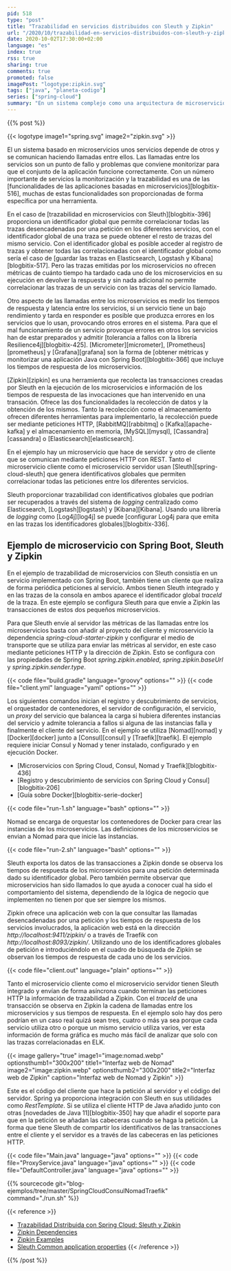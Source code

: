 ```yaml
---
pid: 518
type: "post"
title: "Trazabilidad en servicios distribuidos con Sleuth y Zipkin"
url: "/2020/10/trazabilidad-en-servicios-distribuidos-con-sleuth-y-zipkin/"
date: 2020-10-02T17:30:00+02:00
language: "es"
index: true
rss: true
sharing: true
comments: true
promoted: false
imagePost: "logotype:zipkin.svg"
tags: ["java", "planeta-codigo"]
series: ["spring-cloud"]
summary: "En un sistema complejo como una arquitectura de microservicios medir los tiempos de respuesta de cada uno de ellos ayuda a identificar si alguno se está comportando de forma anómala. Sleuth permite asignar un identificador global que es compartido por todos los microservicios invocados en la misma transacción, permite exportar los tiempos de respuesta a Zipkin que ofrece un panel web en el que identificar que llamadas se han hecho entre microservicios y cuales han sido sus tiempos de respuesta."
---
```


{{% post %}}

{{< logotype image1="spring.svg" image2="zipkin.svg" >}}

El un sistema basado en microservicios unos servicios depende de otros y se comunican haciendo llamadas entre ellos. Las llamadas entre los servicios son un punto de fallo y problemas que conviene monitorizar para que el conjunto de la aplicación funcione correctamente. Con un número importante de servicios la monitorización y la trazabilidad es una de las [funcionalidades de las aplicaciones basadas en microservicios][blogbitix-516], muchas de estas funcionalidades son proporcionadas de forma específica por una herramienta.

En el caso de [trazabilidad en microservicios con Sleuth][blogbitix-396] proporciona un identificador global que permite correlacionar todas las trazas desencadenadas por una petición en los diferentes servicios, con el identificador global de una traza se puede obtener el resto de trazas del mismo servicio. Con el identificador global es posible acceder al registro de trazas y obtener todas las correlacionadas con el identificador global como sería el caso de [guardar las trazas en Elasticsearch, Logstash y Kibana][blogbitix-517]. Pero las trazas emitidas por los microservicios no ofrecen métricas de cuánto tiempo ha tardado cada uno de los microservicios en su ejecución en devolver la respuesta y sin nada adicional no permite correlacionar las trazas de un servicio con las trazas del servicio llamado.

Otro aspecto de las llamadas entre los microservicios es medir los tiempos de respuesta y latencia entre los servicios, si un servicio tiene un bajo rendimiento y tarda en responder es posible que produzca errores en los servicios que lo usan, provocando otros errores en el sistema. Para que el mal funcionamiento de un servicio provoque errores en otros los servicios han de estar preparados y admitir [tolerancia a fallos con la librería Resilience4j][blogbitix-425]. [Micrometer][micrometer], [Prometheus][prometheus] y [Grafana][grafana] son la forma de [obtener métricas y monitorizar una aplicación Java con Spring Boot][blogbitix-366] que incluye los tiempos de respuesta de los microservicios.

[Zipkin][zipkin] es una herramienta que recolecta las transacciones creadas por Sleuth en la ejecución de los microservicios e información de los tiempos de respuesta de las invocaciones que han intervenido en una transación. Ofrece las dos funcionalidades la recolección de datos y la obtención de los mismos. Tanto la recolección como el almacenamiento ofrecen diferentes herramientas para implementarlo, la recolección puede ser mediante peticiones HTTP, [RabbitMQ][rabbitmq] o [Kafka][apache-kafka] y el almacenamiento en memoria, [MySQL][mysql], [Cassandra][cassandra] o [Elasticsearch][elasticsearch].

En el ejemplo hay un microservicio que hace de servidor y otro de cliente que se comunican mediante peticiones HTTP con REST. Tanto el microservicio cliente como el microservicio servidor usan [Sleuth][spring-cloud-sleuth] que genera identificativos globales que permiten correlacionar todas las peticiones entre los diferentes servicios.

Sleuth proporcionar trazabilidad con identificativos globales que podrían ser recuperados a través del sistema de _logging_ centralizado como Elasticsearch, [Logstash][logstash] y [Kibana][Kibana]. Usando una librería de _logging_ como [Log4j][log4j] se puede [configurar Log4j para que emita en las trazas los identificadores globales][blogbitix-336].

## Ejemplo de microservicio con Spring Boot, Sleuth y Zipkin

En el ejemplo de trazabilidad de microservicios con Sleuth consistía en un servicio implementado con Spring Boot, también tiene un cliente que realiza de forma periódica peticiones al servicio. Ambos tienen Sleuth integrado y en las trazas de la consola en ambos aparece el identificador global _traceId_ de la traza. En este ejemplo se configura Sleuth para que envíe a Zipkin las transacciones de estos dos pequeños microservicios.

Para que Sleuth envíe al servidor las métricas de las llamadas entre los microservicios basta con añadir al proyecto del cliente y microservicio la dependencia _spring-cloud-starter-zipkin_ y configurar el medio de transporte que se utiliza para enviar las métricas al servidor, en este caso mediante peticiones HTTP y la dirección de Zipkin. Esto se configura con las propiedades de Spring Boot _spring.zipkin.enabled_, _spring.zipkin.baseUrl_ y _spring.zipkin.sender.type_.

{{< code file="build.gradle" language="groovy" options="" >}}
{{< code file="client.yml" language="yaml" options="" >}}

Los siguientes comandos inician el registro y descubrimiento de servicios, el orquestador de contenedores, el servidor de configuración, el servicio, un _proxy_ del servicio que balancea la carga si hubiera diferentes instancias del servicio y admite tolerancia a fallos si alguna de las instancias falla y finalmente el cliente del servicio. En el ejemplo se utiliza [Nomad][nomad] y [Docker][docker] junto a [Consul][consul] y [Traefik][traefik]. El ejemplo requiere iniciar Consul y Nomad y tener instalado, configurado y en ejecución Docker.

* [Microservicios con Spring Cloud, Consul, Nomad y Traefik][blogbitix-436]
* [Registro y descubrimiento de servicios con Spring Cloud y Consul][blogbitix-206]
* [Guía sobre Docker][blogbitix-serie-docker]

{{< code file="run-1.sh" language="bash" options="" >}}

Nomad se encarga de orquestar los contenedores de Docker para crear las instancias de los microservicios. Las definiciones de los microservicios se envian a Nomad para que inicie las instancias.

{{< code file="run-2.sh" language="bash" options="" >}}

Sleuth exporta los datos de las transacciones a Zipkin donde se observa los tiempos de respuesta de los microservicios para una petición determinada dado su identificador global. Pero también permite observar que microservicios han sido llamados lo que ayuda a conocer cual ha sido el comportamiento del sistema, dependiendo de la lógica de negocio que implementen no tienen por que ser siempre los mismos.

Zipkin ofrece una aplicación web con la que consultar las llamadas desencadenadas por una petición y los tiempos de respuesta de los servicios involucrados, la aplicación web está en la dirección _http://localhost:9411/zipkin/_ o a través de Traefik con _http://localhost:8093/zipkin/_. Utilizando uno de los identificadores globales de petición e introduciéndolo en el cuadro de búsqueda de Zipkin se observan los tiempos de respuesta de cada uno de los servicios.

{{< code file="client.out" language="plain" options="" >}}

Tanto el microservicio cliente como el microservicio servidor tienen Sleuth integrado y envían de forma asíncrona cuando terminan las peticiones HTTP la información de trazabilidad a Zipkin. Con el _traceId_ de una transacción se observa en Zipkin la cadena de llamadas entre los microservicios y sus tiempos de respuesta. En el ejemplo solo hay dos pero podrían en un caso real quizá sean tres, cuatro o más ya sea porque cada servicio utiliza otro o porque un mismo servicio utiliza varios, ver esta información de forma gráfica es mucho más fácil de analizar que solo con las trazas correlacionadas en ELK.

{{< image
    gallery="true"
    image1="image:nomad.webp" optionsthumb1="300x200" title1="Interfaz web de Nomad"
    image2="image:zipkin.webp" optionsthumb2="300x200" title2="Interfaz web de Zipkin"
    caption="Interfaz web de Nomad y Zipkin" >}}

Este es el código del cliente que hace la petición al servidor y el código del servidor. Spring ya proporciona integración con Sleuth en sus utilidades como _RestTemplate_. Si se utiliza el cliente HTTP de Java añadido junto con otras [novedades de Java 11][blogbitix-350] hay que añadir el soporte para que en la petición se añadan las cabeceras cuando se haga la petición. La forma que tiene Sleuth de compartir los identificativos de las transacciones entre el cliente y el servidor es a través de las cabeceras en las peticiones HTTP.

{{< code file="Main.java" language="java" options="" >}}
{{< code file="ProxyService.java" language="java" options="" >}}
{{< code file="DefaultController.java" language="java" options="" >}}

{{% sourcecode git="blog-ejemplos/tree/master/SpringCloudConsulNomadTraefik" command="./run.sh" %}}

{{< reference >}}
* [Trazabilidad Distribuida con Spring Cloud: Sleuth y Zipkin](https://www.paradigmadigital.com/dev/trazabilidad-distribuida-spring-cloud-sleuth-zipkin/)
* [Zipkin Dependencies](https://github.com/openzipkin/zipkin-dependencies)
* [Zipkin Examples](https://github.com/openzipkin?utf8=%E2%9C%93&q=example)
* [Sleuth Common application properties](https://docs.spring.io/spring-cloud-sleuth/docs/2.2.5.RELEASE/reference/html/appendix.html)
{{< /reference >}}

{{% /post %}}
